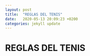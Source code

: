 ```yaml
---
layout: post
title:  "REGLAS DEL TENIS"
date:   2020-05-13 20:09:23 +0200
categories: jekyll update
---
```


# REGLAS DEL TENIS
